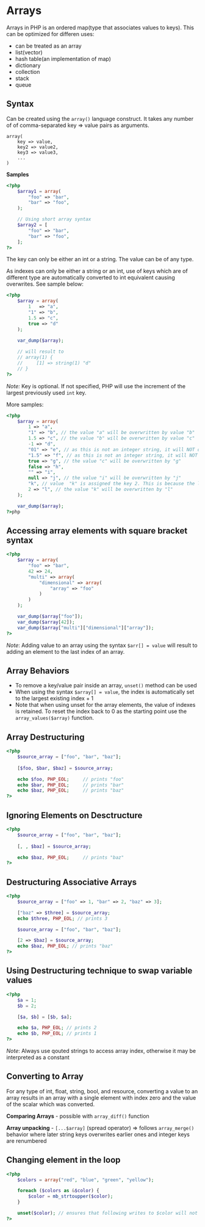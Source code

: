 
# Arrays  

Arrays in PHP is an ordered map(type that associates values to keys). This can be optimized for differen uses:  
- can be treated as an array
- list(vector)
- hash table(an implementation of map)
- dictionary
- collection
- stack
- queue  


## Syntax  

Can be created using the `array()` language construct. It takes any number of of comma-separated key => value pairs as arguments.  

```
array(
    key => value,
    key2 => value2,
    key3 => value3,
    ...
)
```

**Samples**  
```php
<?php
    $array1 = array(
        "foo" => "bar",
        "bar" => "foo",
    );

    // Using short array syntax
    $array2 = [
        "foo" => "bar",
        "bar" => "foo",
    ];
?>
```

The key can only be either an int or a string. The value can be of any type.  


As indexes can only be either a string or an int, use of keys which are of different type are automatically converted to int equivalent causing overwrites. See sample below:  
```php
<?php
    $array = array(
        1   => "a",
        "1" => "b",
        1.5 => "c",
        true => "d"
    );

    var_dump($array);
    
    // will result to
    // array(1) {
    //     [1] => string(1) "d"
    // }
?>
```

*Note:* Key is optional. If not specified, PHP will use the increment of the largest previously used `int` key.  

More samples:  
```php
<?php
    $array = array(
        1 => "a",
        "1" => "b", // the value "a" will be overwritten by value "b"
        1.5 => "c", // the value "b" will be overwritten by value "c"
        -1 => "d",
        "01" => "e", // as this is not an integer string, it will NOT override the key for 1
        "1.5" => "f", // as this is not an integer string, it will NOT override the key for 1
        true => "g", // the value "c" will be overwritten by "g"
        false => "h",
        "" => "i",
        null => "j", // the value "i" will be overwritten by "j"
        "k", // value  "k" is assigned the key 2. This is because the largest integer key before that was 1
        2 => "l", // the value "k" will be overwritten by "l"
    );

    var_dump($array);
?>php
```

## Accessing array elements with square bracket syntax  

```php
<?php
    $array = array(
        "foo" => "bar",
        42 => 24,
        "multi" => array(
            "dimensional" => array(
                "array" => "foo"
            )
        )
    );

    var_dump($array["foo"]);
    var_dump($array[42]);
    var_dump($array["multi"]["dimensional"]["array"]);
?>
```

*Note*: Adding value to an array using the syntax `$arr[] = value` will result to adding an element to the last index of an array.  


## Array Behaviors  
- To remove a key/value pair inside an array, `unset()` method can be used
- When using the syntax `$array[] = value`, the index is automatically set to the largest existing index + 1
- Note that when using unset for the array elements, the value of indexes is retained. To reset the index back to 0 as the starting point use the `array_values($array)` function.  


## Array Destructuring  
```php
<?php
    $source_array = ["foo", "bar", "baz"];
    
    [$foo, $bar, $baz] = $source_array;

    echo $foo, PHP_EOL;     // prints "foo"
    echo $bar, PHP_EOL;     // prints "bar"
    echo $baz, PHP_EOL;     // prints "baz"
?>
```  

## Ignoring Elements on Desctructure  
```php
<?php
    $source_array = ["foo", "bar", "baz"];
    
    [, , $baz] = $source_array;

    echo $baz, PHP_EOL;     // prints "baz"
?>
```

## Destructuring Associative Arrays  
```php
<?php
    $source_array = ["foo" => 1, "bar" => 2, "baz" => 3];

    ["baz" => $three] = $source_array;
    echo $three, PHP_EOL; // prints 3

    $source_array = ["foo", "bar", "baz"];

    [2 => $baz] = $source_array;
    echo $baz, PHP_EOL; // prints "baz"
?>
```  

## Using Destructuring technique to swap variable values  
```php
<?php
    $a = 1;
    $b = 2;

    [$a, $b] = [$b, $a];

    echo $a, PHP_EOL; // prints 2
    echo $b, PHP_EOL; // prints 1
?>
```  

*Note*: Always use qouted strings to access array index, otherwise it may be interpreted as a constant


## Converting to Array  

For any type of int, float, string, bool, and resource, converting a value to an array results in an array with a single element with index zero and the value of the scalar which was converted.

**Comparing Arrays** - possible with `array_diff()` function

**Array unpacking** - `[...$array]` (spread operator) => follows `array_merge()` behavior where later string keys overwrites earlier ones and integer keys are renumbered


## Changing element in the loop

```php
<?php
    $colors = array("red", "blue", "green", "yellow");

    foreach ($colors as &$color) {
        $color = mb_strtoupper($color);
    }

    unset($color); // ensures that following writes to $color will not overwrite the last array element
?>
```
